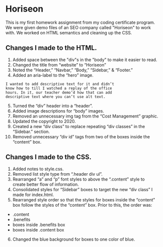# Horiseon
This is my first homework assignment from my coding certificate program. We were given demo files of an SEO company called "Horiseon" to work with. We worked on HTML semantics and cleaning up the CSS. 

## Changes I made to the HTML.

1. Added space between the "div"s in the "body" to make it easier to read. 
2. Changed the title from “website” to “Horiseon”
3. Noted the “Header,” “Navbar,” “Body,” “Sidebar,” & “Footer.” 
4. Added an aria-label to the “hero” image. 
```
I wanted to add descriptive text for it and didn’t 
know how to till I watched a replay of the office 
hours. In it, our teacher demo’d how that can add 
descriptive text where you can’t use alt text. 
```
5. Turned the “div” header into a “header”. 
6. Added image descriptions for “body” images. 
7. Removed an unnecessary img tag from the “Cost Management” graphic. 
8. Updated the copyright to 2020.
9. Created a new “div class” to replace repeating “div classes” in the “Sidebar.” section. 
10. Removed unnecessary “div id” tags from two of the boxes inside the “content” box.

## Changes I made to the CSS.

1. Added notes to style.css.
2. Removed list style type from “.header div ul”.
3. Rearranged “a” and “p” font styles to above the “.content” style to create better flow of information. 
4. Consolidated styles for “Sidebar” boxes to target the new “div class” I made for index.html. 
5. Rearranged style order so that the styles for boxes inside the “content” box follow the styles of the “content” box. Prior to this, the order was: 
* .content
* .benefits
* boxes inside .benefits box
* boxes inside .content box
6. Changed the blue background for boxes to one color of blue. 